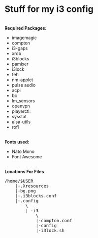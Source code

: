 <h1>Stuff for my i3 config</h1>

<br>
<strong>Required Packages:</strong>
<ul>
<li>imagemagic
<li>compton
<li>i3-gaps
<li>xrdb
<li>i3blocks
<li>pamixer
<li>i3lock
<li>feh
<li>nm-applet
<li>pulse audio
<li>acpi
<li>bc
<li>lm_sensors
<li>openvpn
<li>playerctl:
<li>sysstat
<li>alsa-utils
<li>rofi
</ul>

<br>
<strong>Fonts used:</strong>
<ul>
<li>Nato Mono
<li>Font Awesome
</ul>

<br>
<strong>Locations For Files</strong>
<pre>/home/$USER
	|-.Xresources
	|-bg.png
	|-.i3blocks.conf
	|-.config
		\
		| -i3
			\
			|-compton.conf
			|-config
			|-i3lock.sh
</pre>
